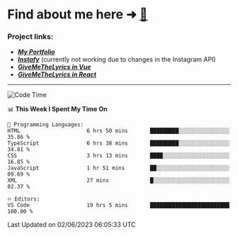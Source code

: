 # Find about me here ➜ [🧑](https://pauabella.dev)

### Project links:
- ***[My Portfolio](https://pauabella.dev)***
- ***[Instafy](https://instafy.me)*** (currently not working due to changes in the Instagram API)
- ***[GiveMeTheLyrics in Vue](https://lyrics.pauabella.dev)***
- ***[GiveMeTheLyrics in React](https://pauabella.dev/GiveMeTheLyrics)***

---
<!--START_SECTION:waka-->
![Code Time](http://img.shields.io/badge/Code%20Time-2%2C190%20hrs%2049%20mins-blue)

📊 **This Week I Spent My Time On** 

```text
💬 Programming Languages: 
HTML                     6 hrs 50 mins       █████████░░░░░░░░░░░░░░░░   35.86 % 
TypeScript               6 hrs 38 mins       █████████░░░░░░░░░░░░░░░░   34.81 % 
CSS                      3 hrs 13 mins       ████░░░░░░░░░░░░░░░░░░░░░   16.85 % 
JavaScript               1 hr 51 mins        ██░░░░░░░░░░░░░░░░░░░░░░░   09.69 % 
XML                      27 mins             █░░░░░░░░░░░░░░░░░░░░░░░░   02.37 % 

🔥 Editors: 
VS Code                  19 hrs 5 mins       █████████████████████████   100.00 % 
```


 Last Updated on 02/06/2023 06:05:33 UTC
<!--END_SECTION:waka-->
